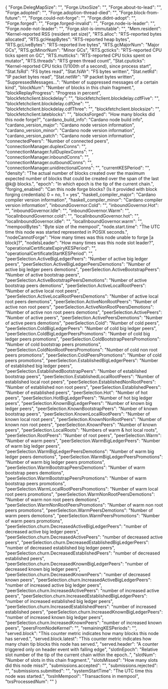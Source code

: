 {
    "Forge.DelegMapSize": "",
    "Forge.UtxoSize": "",
    "Forge.about-to-lead": "",
    "Forge.adopted": "",
    "Forge.adoption-thread-died": "",
    "Forge.block-from-future": "",
    "Forge.could-not-forge": "",
    "Forge.didnt-adopt": "",
    "Forge.forged": "",
    "Forge.forged-invalid": "",
    "Forge.node-is-leader": "",
    "Forge.node-not-leader": "",
    "Forge.slot-is-immutable": "",
    "Mem.resident": "Kernel-reported RSS (resident set size)",
    "RTS.alloc": "RTS-reported bytes allocated",
    "RTS.gcHeapBytes": "RTS-reported heap bytes",
    "RTS.gcLiveBytes": "RTS-reported live bytes",
    "RTS.gcMajorNum": "Major GCs",
    "RTS.gcMinorNum": "Minor GCs",
    "RTS.gcticks": "RTS-reported CPU ticks spent on GC",
    "RTS.mutticks": "RTS-reported CPU ticks spent on mutator",
    "RTS.threads": "RTS green thread count",
    "Stat.cputicks": "Kernel-reported CPU ticks (1/100th of a second), since process start",
    "Stat.fsRd": "FS bytes read",
    "Stat.fsWr": "FS bytes written",
    "Stat.netRd": "IP packet bytes read",
    "Stat.netWr": "IP packet bytes written",
    "SuppressedMessages...": "Number of suppressed messages of a certain kind",
    "blockNum": "Number of blocks in this chain fragment.",
    "blockReplayProgress": "Progress in percent",
    "blockfetchclient.blockdelay": "",
    "blockfetchclient.blockdelay.cdfFive": "",
    "blockfetchclient.blockdelay.cdfOne": "",
    "blockfetchclient.blockdelay.cdfThree": "",
    "blockfetchclient.blocksize": "",
    "blockfetchclient.lateblocks": "",
    "blocksForged": "How many blocks did this node forge?",
    "cardano_build_info": "Cardano node build info",
    "cardano_version_major": "Cardano node version information",
    "cardano_version_minor": "Cardano node version information",
    "cardano_version_patch": "Cardano node version information",
    "connectedPeers": "Number of connected peers",
    "connectionManager.duplexConns": "",
    "connectionManager.fullDuplexConns": "",
    "connectionManager.inboundConns": "",
    "connectionManager.outboundConns": "",
    "connectionManager.unidirectionalConns": "",
    "currentKESPeriod": "",
    "density": "The actual number of blocks created over the maximum expected number of blocks that could be created over the span of the last @k@ blocks.",
    "epoch": "In which epoch is the tip of the current chain.",
    "forging_enabled": "Can this node forge blocks? (Is it provided with block forging credentials) 0 = no, 1 = yes",
    "haskell_compiler_major": "Cardano compiler version information",
    "haskell_compiler_minor": "Cardano compiler version information",
    "inboundGovernor.Cold": "",
    "inboundGovernor.Hot": "",
    "inboundGovernor.Idle": "",
    "inboundGovernor.Warm": "",
    "localInboundGovernor.cold": "",
    "localInboundGovernor.hot": "",
    "localInboundGovernor.idle": "",
    "localInboundGovernor.warm": "",
    "mempoolBytes": "Byte size of the mempool",
    "node.start.time": "The UTC time this node was started represented in POSIX seconds.",
    "nodeCannotForge": "How many times was this node unable to forge [a block]?",
    "nodeIsLeader": "How many times was this node slot leader?",
    "operationalCertificateExpiryKESPeriod": "",
    "operationalCertificateStartKESPeriod": "",
    "peerSelection.ActiveBigLedgerPeers": "Number of active big ledger peers",
    "peerSelection.ActiveBigLedgerPeersDemotions": "Number of active big ledger peers demotions",
    "peerSelection.ActiveBootstrapPeers": "Number of active bootstrap peers",
    "peerSelection.ActiveBootstrapPeersDemotions": "Number of active bootstrap peers demotions",
    "peerSelection.ActiveLocalRootPeers": "Number of active local root peers",
    "peerSelection.ActiveLocalRootPeersDemotions": "Number of active local root peers demotions",
    "peerSelection.ActiveNonRootPeers": "Number of active non root peers",
    "peerSelection.ActiveNonRootPeersDemotions": "Number of active non root peers demotions",
    "peerSelection.ActivePeers": "Number of active peers",
    "peerSelection.ActivePeersDemotions": "Number of active peers demotions",
    "peerSelection.Cold": "Number of cold peers",
    "peerSelection.ColdBigLedgerPeers": "Number of cold big ledger peers",
    "peerSelection.ColdBigLedgerPeersPromotions": "Number of cold big ledger peers promotions",
    "peerSelection.ColdBootstrapPeersPromotions": "Number of cold bootstrap peers promotions",
    "peerSelection.ColdNonRootPeersPromotions": "Number of cold non root peers promotions",
    "peerSelection.ColdPeersPromotions": "Number of cold peers promotions",
    "peerSelection.EstablishedBigLedgerPeers": "Number of established big ledger peers",
    "peerSelection.EstablishedBootstrapPeers": "Number of established bootstrap peers",
    "peerSelection.EstablishedLocalRootPeers": "Number of established local root peers",
    "peerSelection.EstablishedNonRootPeers": "Number of established non root peers",
    "peerSelection.EstablishedPeers": "Number of established peers",
    "peerSelection.Hot": "Number of hot peers",
    "peerSelection.HotBigLedgerPeers": "Number of hot big ledger peers",
    "peerSelection.KnownBigLedgerPeers": "Number of known big ledger peers",
    "peerSelection.KnownBootstrapPeers": "Number of known bootstrap peers",
    "peerSelection.KnownLocalRootPeers": "Number of known local root peers",
    "peerSelection.KnownNonRootPeers": "Number of known non root peers",
    "peerSelection.KnownPeers": "Number of known peers",
    "peerSelection.LocalRoots": "Numbers of warm & hot local roots",
    "peerSelection.RootPeers": "Number of root peers",
    "peerSelection.Warm": "Number of warm peers",
    "peerSelection.WarmBigLedgerPeers": "Number of warm big ledger peers",
    "peerSelection.WarmBigLedgerPeersDemotions": "Number of warm big ledger peers demotions",
    "peerSelection.WarmBigLedgerPeersPromotions": "Number of warm big ledger peers promotions",
    "peerSelection.WarmBootstrapPeersDemotions": "Number of warm bootstrap peers demotions",
    "peerSelection.WarmBootstrapPeersPromotions": "Number of warm bootstrap peers promotions",
    "peerSelection.WarmLocalRootPeersPromotions": "Number of warm local root peers promotions",
    "peerSelection.WarmNonRootPeersDemotions": "Number of warm non root peers demotions",
    "peerSelection.WarmNonRootPeersPromotions": "Number of warm non root peers promotions",
    "peerSelection.WarmPeersDemotions": "Number of warm peers demotions",
    "peerSelection.WarmPeersPromotions": "Number of warm peers promotions",
    "peerSelection.churn.DecreasedActiveBigLedgerPeers": "number of decreased active big ledger peers",
    "peerSelection.churn.DecreasedActivePeers": "number of decreased active peers",
    "peerSelection.churn.DecreasedEstablishedBigLedgerPeers": "number of decreased established big ledger peers",
    "peerSelection.churn.DecreasedEstablishedPeers": "number of decreased established peers",
    "peerSelection.churn.DecreasedKnownBigLedgerPeers": "number of decreased known big ledger peers",
    "peerSelection.churn.DecreasedKnownPeers": "number of decreased known peers",
    "peerSelection.churn.IncreasedActiveBigLedgerPeers": "number of increased active big ledger peers",
    "peerSelection.churn.IncreasedActivePeers": "number of increased active peers",
    "peerSelection.churn.IncreasedEstablishedBigLedgerPeers": "number of increased established big ledger peers",
    "peerSelection.churn.IncreasedEstablishedPeers": "number of increased established peers",
    "peerSelection.churn.IncreasedKnownBigLedgerPeers": "number of increased known big ledger peers",
    "peerSelection.churn.IncreasedKnownPeers": "number of increased known peers",
    "peersFromNodeKernel": "",
    "remainingKESPeriods": "",
    "served.block": "This counter metric indicates how many blocks this node has served.",
    "served.block.latest": "This counter metric indicates how many chain tip blocks this node has served.",
    "served.header": "A counter triggered only on header event with falling edge",
    "slotInEpoch": "Relative slot number of the tip of the current chain within the epoch..",
    "slotNum": "Number of slots in this chain fragment.",
    "slotsMissed": "How many slots did this node miss?",
    "submissions.accepted": "",
    "submissions.rejected": "",
    "submissions.submitted": "",
    "systemStartTime": "The UTC time this node was started.",
    "txsInMempool": "Transactions in mempool",
    "txsProcessedNum": ""
}

